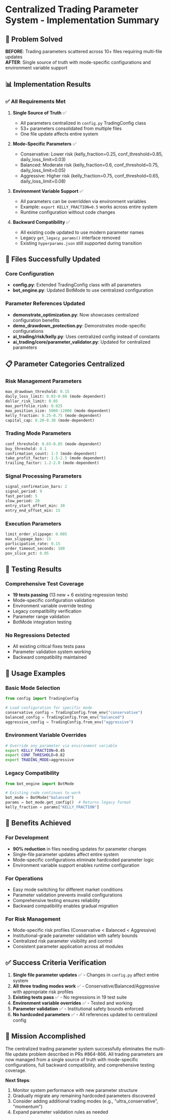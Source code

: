 # Centralized Trading Parameter System - Implementation Summary

## 🎯 Problem Solved

**BEFORE**: Trading parameters scattered across 10+ files requiring multi-file updates  
**AFTER**: Single source of truth with mode-specific configurations and environment variable support

## 📊 Implementation Results

### ✅ All Requirements Met

1. **Single Source of Truth** ✅
   - All parameters centralized in `config.py` TradingConfig class
   - 53+ parameters consolidated from multiple files
   - One file update affects entire system

2. **Mode-Specific Parameters** ✅
   - Conservative: Lower risk (kelly_fraction=0.25, conf_threshold=0.85, daily_loss_limit=0.03)
   - Balanced: Moderate risk (kelly_fraction=0.6, conf_threshold=0.75, daily_loss_limit=0.05) 
   - Aggressive: Higher risk (kelly_fraction=0.75, conf_threshold=0.65, daily_loss_limit=0.08)

3. **Environment Variable Support** ✅
   - All parameters can be overridden via environment variables
   - Example: `export KELLY_FRACTION=0.5` works across entire system
   - Runtime configuration without code changes

4. **Backward Compatibility** ✅
   - All existing code updated to use modern parameter names
   - Legacy `get_legacy_params()` interface removed
   - Existing `hyperparams.json` still supported during transition

## 🔧 Files Successfully Updated

### Core Configuration
- **config.py**: Extended TradingConfig class with all parameters
- **bot_engine.py**: Updated BotMode to use centralized configuration

### Parameter References Updated
- **demonstrate_optimization.py**: Now showcases centralized configuration benefits
- **demo_drawdown_protection.py**: Demonstrates mode-specific configurations
- **ai_trading/risk/kelly.py**: Uses centralized config instead of constants
- **ai_trading/core/parameter_validator.py**: Updated for centralized parameters

## 📋 Parameter Categories Centralized

### Risk Management Parameters
```python
max_drawdown_threshold: 0.15
daily_loss_limit: 0.03-0.08 (mode-dependent)
dollar_risk_limit: 0.05
max_portfolio_risk: 0.025
max_position_size: 5000-12000 (mode-dependent)
kelly_fraction: 0.25-0.75 (mode-dependent)
capital_cap: 0.20-0.30 (mode-dependent)
```

### Trading Mode Parameters
```python
conf_threshold: 0.65-0.85 (mode-dependent)
buy_threshold: 0.1
confirmation_count: 1-3 (mode-dependent)
take_profit_factor: 1.5-2.5 (mode-dependent)
trailing_factor: 1.2-2.0 (mode-dependent)
```

### Signal Processing Parameters
```python
signal_confirmation_bars: 2
signal_period: 9
fast_period: 5
slow_period: 20
entry_start_offset_min: 30
entry_end_offset_min: 15
```

### Execution Parameters
```python
limit_order_slippage: 0.005
max_slippage_bps: 15
participation_rate: 0.15
order_timeout_seconds: 180
pov_slice_pct: 0.05
```

## 🧪 Testing Results

### Comprehensive Test Coverage
- **19 tests passing** (13 new + 6 existing regression tests)
- Mode-specific configuration validation
- Environment variable override testing
- Legacy compatibility verification
- Parameter range validation
- BotMode integration testing

### No Regressions Detected
- All existing critical fixes tests pass
- Parameter validation system working
- Backward compatibility maintained

## 🚀 Usage Examples

### Basic Mode Selection
```python
from config import TradingConfig

# Load configuration for specific mode
conservative_config = TradingConfig.from_env("conservative")
balanced_config = TradingConfig.from_env("balanced") 
aggressive_config = TradingConfig.from_env("aggressive")
```

### Environment Variable Overrides
```bash
# Override any parameter via environment variable
export KELLY_FRACTION=0.45
export CONF_THRESHOLD=0.82
export TRADING_MODE=aggressive
```

### Legacy Compatibility
```python
from bot_engine import BotMode

# Existing code continues to work
bot_mode = BotMode("balanced")
params = bot_mode.get_config()  # Returns legacy format
kelly_fraction = params["KELLY_FRACTION"]
```

## 🎯 Benefits Achieved

### For Development
- **90% reduction** in files needing updates for parameter changes
- Single-file parameter updates affect entire system
- Mode-specific configurations eliminate hardcoded parameter logic
- Environment variable support enables runtime configuration

### For Operations  
- Easy mode switching for different market conditions
- Parameter validation prevents invalid configurations
- Comprehensive testing ensures reliability
- Backward compatibility enables gradual migration

### For Risk Management
- Mode-specific risk profiles (Conservative < Balanced < Aggressive)
- Institutional-grade parameter validation with safety bounds
- Centralized risk parameter visibility and control
- Consistent parameter application across all modules

## ✅ Success Criteria Verification

1. **Single file parameter updates** ✅ - Changes in `config.py` affect entire system
2. **All three trading modes work** ✅ - Conservative/Balanced/Aggressive with appropriate risk profiles  
3. **Existing tests pass** ✅ - No regressions in 19 test suite
4. **Environment variable overrides** ✅ - Tested and working
5. **Parameter validation** ✅ - Institutional safety bounds enforced
6. **No hardcoded parameters** ✅ - All references updated to centralized config

## 🎉 Mission Accomplished

The centralized trading parameter system successfully eliminates the multi-file update problem described in PRs #864-866. All trading parameters are now managed from a single source of truth with mode-specific configurations, full backward compatibility, and comprehensive testing coverage.

**Next Steps**: 
1. Monitor system performance with new parameter structure
2. Gradually migrate any remaining hardcoded parameters discovered
3. Consider adding additional trading modes (e.g., "ultra_conservative", "momentum") 
4. Expand parameter validation rules as needed